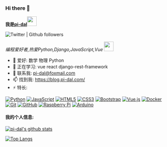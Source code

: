 ### Hi there 👋

<b>我是<a href='https://github.com/pi-dal/'>pi-dal</a></b><img src="https://github.com/TheDudeThatCode/TheDudeThatCode/blob/master/Assets/Developer.gif" width="30px">

![Twitter | Github followers](https://img.shields.io/badge/dynamic/json?color=yellow&label=Twitter%20%7C%20Github%20followers&query=%24.data.totalSubs&url=https%3A%2F%2Fapi.spencerwoo.com%2Fsubstats%2F%3Fsource%3Dtwitter%26queryKey%3Dpidal20%26source%3Dgithub%26queryKey%3Dpi-dal)

_编程爱好者,热爱Python,Django,JavaScript,Vue_ <img src="https://media.giphy.com/media/WUlplcMpOCEmTGBtBW/giphy.gif" width="30"> 

- 🔭 爱好: 数学 物理 Python 
- 🌱 正在学习: vue react django-rest-framework
- 💬 联系我: pi-dal@foxmail.com
- 📫 找到我: https://blog.pi-dal.com/
- ⚡ 特长:

[![Python](https://img.shields.io/badge/-python-1423A7C?style=flat-square&logo=python&link=https://github.com/pi-dal/)](https://github.com/pi-dal/)
[![JavaScript](https://img.shields.io/badge/-JavaScript-black?style=flat-square&logo=javascript&link=https://github.com/pi-dal/)](https://github.com/pi-dal/)
[![HTML5](https://img.shields.io/badge/-HTML5-E34F26?style=flat-square&logo=html5&logoColor=white&link=https://github.com/pi-dal/)](https://github.com/pi-dal/)
[![CSS3](https://img.shields.io/badge/-CSS3-1572B6?style=flat-square&logo=css3&link=https://github.com/pi-dal/)](https://github.com/pi-dal/)
[![Bootstrap](https://img.shields.io/badge/-Bootstrap-563D7C?style=flat-square&logo=bootstrap&link=https://github.com/pi-dal/)](https://github.com/pi-dal/)
[![Vue.js](https://img.shields.io/badge/-Vuejs-black?style=flat-square&logo=vue.js&link=https://github.com/pi-dal/)](https://github.com/pi-dal/)
[![Docker](https://img.shields.io/badge/-Docker-black?style=flat-square&logo=docker&link=https://githu'9b.com/pi-dal/)](https://github.com/pi-dal/)
[![Git](https://img.shields.io/badge/-Git-black?style=flat-square&logo=git&link=https://github.com/pi-dal/)](https://github.com/pi-dal/)
[![GitHub](https://img.shields.io/badge/-GitHub-181717?style=flat-square&logo=github&link=https://github.com/pi-dal/)](https://github.com/pi-dal/)
[![Raspberry Pi](https://img.shields.io/badge/-Raspberry%20Pi-C51A4A?style=flat-square&logo=Raspberry-Pi&link=https://github.com/pi-dal/)](https://github.com/pi-dal/)
[![Arduino](https://img.shields.io/badge/-Arduino-black?style=flat-square&logo=Arduino&link=https://github.com/pi-dal/)](https://github.com/pi-dal/)

#### 我的个人信息:

[![pi-dal's github stats](https://github-readme-stats.vercel.app/api?username=pi-dal&show_icons=true&theme=tokyonight&count_private=true)](https://github.com/pi-dal)

[![Top Langs](https://github-readme-stats.vercel.app/api/top-langs/?username=pi-dal&layout=compact)](https://github.com/pi-dal)

<!--START_SECTION:waka-->
<!--END_SECTION:waka-->
